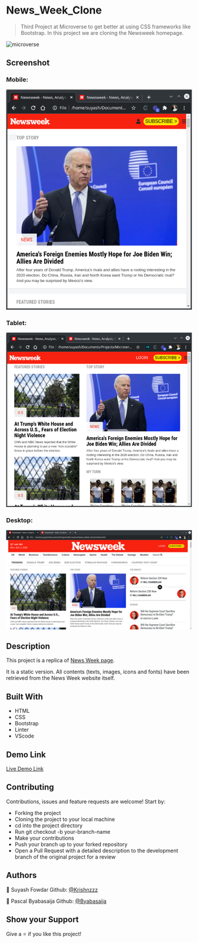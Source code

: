 # News_Week_Clone

> Third Project at Microverse to get better at using CSS frameworks like Bootstrap. In this project we are cloning the Newsweek homepage.

![microverse](https://camo.githubusercontent.com/3a5835d4f56c57cec85939ac345e43fef164c178/68747470733a2f2f696d672e736869656c64732e696f2f62616467652f4d6963726f76657273652d626c756576696f6c6574)

## Screenshot

### Mobile:
![Screenshot of the News Week Page](./assets/screenshots/screenshot1.png)

### Tablet:
![Screenshot of the News Week Page](./assets/screenshots/screenshot2.png)

### Desktop:
![Screenshot of the News Week Page](./assets/screenshots/screenshot3.png)

## Description

This project is a replica of [News Week page](https://www.newsweek.com/).

It is a static version. All contents (texts, images, icons and fonts) have been retrieved from the News Week website itself.


## Built With

- HTML 
- CSS
- Bootstrap
- Linter
- VScode

## Demo Link
[Live Demo Link](https://krishnzzz.github.io/News_Week_Clone/)

## Contributing
Contributions, issues and feature requests are welcome! Start by:

  - Forking the project
  - Cloning the project to your local machine
  - cd into the project directory
  - Run git checkout -b your-branch-name
  - Make your contributions
  - Push your branch up to your forked repository
  - Open a Pull Request with a detailed description to the development branch of the original project for a review



## Authors

👤 Suyash Fowdar
Github: [@Krishnzzz](https://github.com/krishnzzz)

👤 Pascal Byabasaija
Github: [@Byabasaija](https://github.com/Byabasaija)

## Show your Support
Give a ⭐ if you like this project!
